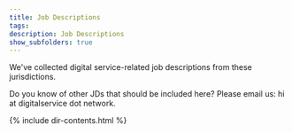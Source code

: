 ```yaml
---
title: Job Descriptions
tags: 
description: Job Descriptions
show_subfolders: true
---
```


We've collected digital service-related job descriptions from these jurisdictions.

Do you know of other JDs that should be included here? Please email us: hi at digitalservice dot network.

{% include dir-contents.html %}

<!-- - [18F](./18f/)
- [City of Austin](./austin/)
- [California](./california/)
- [Canadian Digital Service](./canada/)
- [Colorado (TBA)](./colorado/)
- [New Jersey](./new-jersey/)
- [New York City](./new-york-city/)
- [Ontario](./ontario/)
- [Royal Borough of Greenwich](./rb-greenwich/) -->

